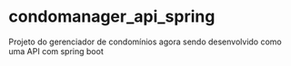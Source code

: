 # condomanager_api_spring
Projeto do gerenciador de condomínios agora sendo desenvolvido como uma API com spring boot